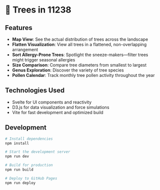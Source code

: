 # 🌳 Trees in 11238


## Features

- **Map View**: See the actual distribution of trees across the landscape
- **Flatten Visualization**: View all trees in a flattened, non-overlapping arrangement
- **Sort Allergy-Prone Trees**: Spotlight the sneeze-makers—filter trees might trigger seasonal allergies
- **Size Comparison**: Compare tree diameters from smallest to largest
- **Genus Exploration**: Discover the variety of tree species
- **Pollen Calendar**: Track monthly tree pollen activity throughout the year

## Technologies Used

- Svelte for UI components and reactivity
- D3.js for data visualization and force simulations
- Vite for fast development and optimized build

## Development

```bash
# Install dependencies
npm install

# Start the development server
npm run dev

# Build for production
npm run build

# Deploy to GitHub Pages
npm run deploy
```
